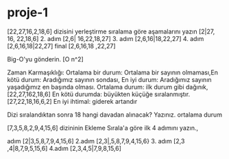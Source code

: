 # proje-1 
[22,27,16,2,18,6] dizisini yerleştirme sıralama göre aşamalarını yazın
[2|27, 16, 22,18,6] 2. adım [2,6| 16,22,18,27] 3. adım [2,6,16|18,22,27] 4. adım [2,6,16,18|22,27] final [2,6,16,18 ,22,27]

Big-O'yu gönderin. [O n^2]

Zaman Karmaşıklığı: Ortalama bir durum: Ortalama bir sayının olmaması,En kötü durum: Aradığımız sayının sondası, En iyi durum: Aradığımız sayının yaşadığımız en başında olması.
Ortalama durum: ilk durum gibi dağınık, [22,27,162,18,6] En kötü durumda: büyükten küçüğe sıralanmıştır. [27,22,18,16,6,2] En iyi ihtimal: giderek artandır

Dizi sıralandıktan sonra 18 hangi davadan alınacak? Yazınız.
ortalama durum

[7,3,5,8,2,9,4,15,6] dizininin Ekleme Sırala'a göre ilk 4 adımını yazın.,

adım [2|3,5,8,7,9,4,15,6] 2.adım [2,3|,5,8,7,9,4,15,6} 3. adım [2,3 ,4|8,7,9,5,15,6] 4.adım [2,3,4,5|7,9,8,15,6]
